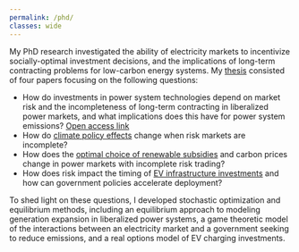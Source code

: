 ```yaml
---
permalink: /phd/
classes: wide
---
```

My PhD research investigated the ability of electricity markets to incentivize socially-optimal investment decisions, and the implications of long-term contracting problems for low-carbon energy systems. My [thesis](https://ntnuopen.ntnu.no/ntnu-xmlui/handle/11250/3165055) consisted of four papers focusing on the following questions:

* How do investments in power system technologies depend on market risk and the incompleteness of long-term contracting in liberalized power markets, and what implications does this have for power system emissions? [Open access link](https://doi.org/10.1016/j.eneco.2024.107639)
* How do [climate policy effects](https://doi.org/10.32866/001c.94993) change when risk markets are incomplete?
* How does the [optimal choice of renewable subsidies](https://ceepr.mit.edu/workingpaper/choosing-climate-policies-in-a-second-best-world-with-incomplete-markets-insights-from-a-bilevel-power-system-model/) and carbon prices change in power markets with incomplete risk trading?
* How does risk impact the timing of [EV infrastructure investments](https://www.sciencedirect.com/science/article/pii/S0301421523002884) and how can government policies accelerate deployment?

To shed light on these questions, I developed stochastic optimization and equilibrium methods, including an equilibrium approach to modeling generation expansion in liberalized power systems, a game theoretic model of the interactions between an electricity market and a government seeking to reduce emissions, and a real options model of EV charging investments. 
